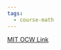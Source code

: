 ```yaml
---
tags:
  - course-math
---
```

[MIT OCW Link](https://ocw.mit.edu/courses/18-100a-real-analysis-fall-2020/)
